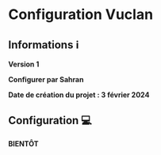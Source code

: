 # Configuration Vuclan


## Informations ℹ️

**Version 1**

**Configurer par Sahran**

**Date de création du projet : 3 février 2024**

## Configuration 💻
**BIENTÔT**
